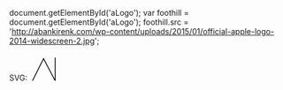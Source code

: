 document.getElementById('aLogo');
var foothill = document.getElementById('aLogo');
foothill.src = 'http://abankirenk.com/wp-content/uploads/2015/01/official-apple-logo-2014-widescreen-2.jpg';


SVG:
 <svg width="50" height="50">
            <polyline fill="none" stroke="black" stroke-width="1.5"
             points="05,50         
             25,10
             46,50
             46,8
             " />
        </svg>
